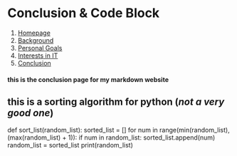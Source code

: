 # Conclusion & Code Block

1. [Homepage](README.md)
2. [Background](background.md)
3. [Personal Goals](Personal_Goals.md)
4. [Interests in IT](interests_in_IT.md)
5. [Conclusion](conclusion.md)

#### this is the conclusion page for my markdown website

## this is a sorting algorithm for python (_not a very good one_)

def sort_list(random_list):
    sorted_list = []
    for num in range(min(random_list), (max(random_list) + 1)):
        if num in random_list:
            sorted_list.append(num)
    random_list = sorted_list
    print(random_list)
